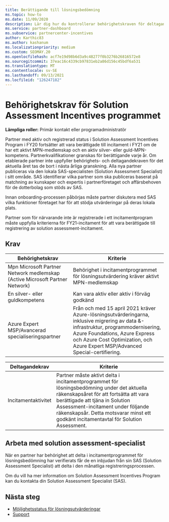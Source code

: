 ```yaml
---
title: Berättigande till lösningsbedömning
ms.topic: how-to
ms.date: 11/09/2020
description: Lär dig hur du kontrollerar behörighetskraven för deltagande i Solution Assessment Incentives program.
ms.service: partner-dashboard
ms.subservice: partnercenter-incentives
author: Karthic83
ms.author: kashanum
ms.localizationpriority: medium
ms.custom: SEOMAY.20
ms.openlocfilehash: acf7e19d98b6d3a9c48277f0b3276b26816572e8
ms.sourcegitcommit: 37eac16c4339cb97831eb2a86d156c45bdf6a531
ms.translationtype: MT
ms.contentlocale: sv-SE
ms.lasthandoff: 09/13/2021
ms.locfileid: "126247182"
---
```

# <a name="eligibility-requirements-for-the-solution-assessment-incentives-program"></a>Behörighetskrav för Solution Assessment Incentives programmet

**Lämpliga roller:** Primär kontakt eller programadministratör

Partner med aktiv och registrerad status i Solution Assessment Incentives Program i FY20 fortsätter att vara berättigade till incitament i FY21 om de har ett aktivt MPN-medlemskap och en aktiv silver- eller guld-MPN-kompetens. Partnerkvalifikationer granskas för berättigande varje år. Om etablerade partner inte uppfyller behörighets- och deltagandekraven för det aktuella året tas de bort i nästa årliga granskning. Alla nya partner publiceras via den lokala SAS-specialisten (Solution Assessment Specialist) i sitt område. SAS identifierar vilka partner som ska publiceras baserat på matchning av kunskaper och expertis i partnerföretaget och affärsbehoven för de dotterbolag som stöds av SAS.

Innan onboarding-processen påbörjas måste partner diskutera med SAS vilka funktioner företaget har för att stödja utvärderingar på deras lokala plats.

Partner som för närvarande inte är registrerade i ett incitamentprogram måste uppfylla kriterierna för FY21-incitament för att vara berättigade till registrering av solution assessment-incitament.

## <a name="requirements"></a>Krav

|**Behörighetskrav**|**Kriterie**|
|-----------------------|------------------|
|Mpn Microsoft Partner Network medlemskap (Active Microsoft Partner Network)|Behörighet i incitamentprogrammet för lösningsutvärdering kräver aktivt MPN-medlemskap|
|En silver- eller guldkompetens|Kan vara aktiv eller aktiv i förväg godkänd|
|Azure Expert MSP/Avancerad specialiseringspartner|Från och med 15 april 2021 kräver Azure-lösningsutvärderingarna, inklusive migrering av data &-infrastruktur, programmodernisering, Azure Foundations, Azure Express och Azure Cost Optimization, och Azure Expert MSP/Advanced Special-certifiering.|

|**Deltagandekrav**|**Kriterie**|
|-------------------------|-------------------------------------|
|Incitamentaktivitet|Partner måste aktivt delta i incitamentprogrammet för lösningsbedömning under det aktuella räkenskapsåret för att fortsätta att vara berättigade att tjäna in Solution Assessment-incitament under följande räkenskapsår. Detta motsvarar minst ett godkänt incitamentavtal för Solution Assessment.|

## <a name="work-with-solution-assessment-specialist"></a>Arbeta med solution assessment-specialist

När en partner har behörighet att delta i incitamentprogrammet för lösningsbedömning har verifierats får de en inbjudan från sin SAS (Solution Assessment Specialist) att delta i den månatliga registreringsprocessen.

Om du vill ha mer information om Solution Assessment Incentives Program kan du kontakta din Solution Assessment Specialist (SAS).

## <a name="next-steps"></a>Nästa steg

- [Möjlighetsstatus för lösningsutvärderingar](chip-solution-assessment.md)
- [Support](report-problems-with-partner-center.md)









